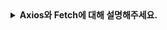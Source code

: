 <details>
  <summary><strong>Axios와 Fetch에 대해 설명해주세요.</strong></summary>

<br>

 ## 웹에서의 비동기 처리 : Axios 와 Fetch

 ### Axios

 ```javascript
   // GET 요청
   axios.get('https://api.example.com/data', {
      // 옵션
      params: {
          id: 123
      },
      headers: {
          'Authorization': 'Bearer token123'
      }
    })
    .then(response => {
      console.log(response.data);
    })
    .catch(error => {
      console.error('에러 발생:', error);
    });
 ```
  1. Node와 클라이언트에서 모두 작동하는 라이브러리 형태로, 따로 npm을 사용하여 설치가 필요함. (thrid-party library)
  2. JSON 형태로 자동 파싱
  3. Interceter, Instance, timeout 등 다양한 기능 제공
  4. catch 블록에서 에러처리가 용이
  5. 번들 사이즈가 커서 로딩 시간이 오래 걸리고, 무겁다.(=상대적으로 느리다)

<br>

 ### Fetch

 ```javaScript
  const res = await fetch(url, {
                                  method: 'GET',
                                  headers: {
                                    'Content-Type': 'application/json'
                                  }
                                });

  res.status;  // response 코드
  res.headers;  // response 헤더
  
  // response body
  await res.json(); // JSON 문자열을 파싱해서 자바스크립트 객체로 변환함.
  await res.text(); // 문자열을 그대로 가져옴.
 ```

 1. 이미 웹 브라우저에 내장되어 있는 API로, 따로 설치가 필요 없어서 가볍다(=빠르다). (웹 표준 API로, 모든 브라우저 호환 가능)
 2. Axios와는 다르게 수동 구현해야 하는 기능들이 존재 (ex. Intercepter)
 3. JSON형태로 응답이 오지 않아서 응답을 JSON으로 받고 싶다면, 파싱을 따로 해줘야 한다.
 4. HTTP 에러코드 중 404, 500 등 HTTP 오류상태코드는 자동 에러처리가 되지 않는다. 네트워크 요청이 성공하면 200번대 코드는 무조건 Promise를 반환한다. → **따라서 상태(status)를 통해 직접 다 핸들링을 해줘야 한다.**

![image](https://github.com/user-attachments/assets/afa465a2-c088-498c-b820-99c7e8773ffe)

  
</details>
